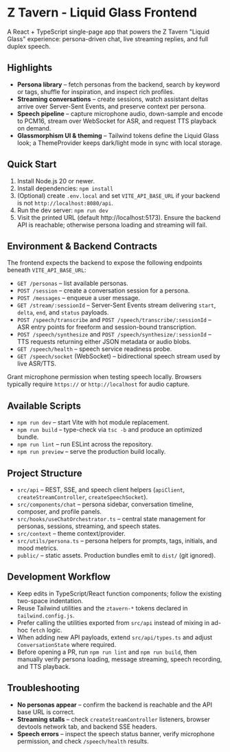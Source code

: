 # Z Tavern - Liquid Glass Frontend

A React + TypeScript single-page app that powers the Z Tavern "Liquid Glass" experience: persona-driven chat, live streaming replies, and full duplex speech.

## Highlights
- **Persona library** – fetch personas from the backend, search by keyword or tags, shuffle for inspiration, and inspect rich profiles.
- **Streaming conversations** – create sessions, watch assistant deltas arrive over Server-Sent Events, and preserve context per persona.
- **Speech pipeline** – capture microphone audio, down-sample and encode to PCM16, stream over WebSocket for ASR, and request TTS playback on demand.
- **Glassmorphism UI & theming** – Tailwind tokens define the Liquid Glass look; a ThemeProvider keeps dark/light mode in sync with local storage.

## Quick Start
1. Install Node.js 20 or newer.
2. Install dependencies: `npm install`
3. (Optional) create `.env.local` and set `VITE_API_BASE_URL` if your backend is not `http://localhost:8080/api`.
4. Run the dev server: `npm run dev`
5. Visit the printed URL (default http://localhost:5173). Ensure the backend API is reachable; otherwise persona loading and streaming will fail.

## Environment & Backend Contracts
The frontend expects the backend to expose the following endpoints beneath `VITE_API_BASE_URL`:
- `GET /personas` – list available personas.
- `POST /session` – create a conversation session for a persona.
- `POST /messages` – enqueue a user message.
- `GET /stream/:sessionId` – Server-Sent Events stream delivering `start`, `delta`, `end`, and `status` payloads.
- `POST /speech/transcribe` and `POST /speech/transcribe/:sessionId` – ASR entry points for freeform and session-bound transcription.
- `POST /speech/synthesize` and `POST /speech/synthesize/:sessionId` – TTS requests returning either JSON metadata or audio blobs.
- `GET /speech/health` – speech service readiness probe.
- `GET /speech/socket` (WebSocket) – bidirectional speech stream used by live ASR/TTS.

Grant microphone permission when testing speech locally. Browsers typically require `https://` or `http://localhost` for audio capture.

## Available Scripts
- `npm run dev` – start Vite with hot module replacement.
- `npm run build` – type-check via `tsc -b` and produce an optimized bundle.
- `npm run lint` – run ESLint across the repository.
- `npm run preview` – serve the production build locally.

## Project Structure
- `src/api` – REST, SSE, and speech client helpers (`apiClient`, `createStreamController`, `createSpeechSocket`).
- `src/components/chat` – persona sidebar, conversation timeline, composer, and profile panels.
- `src/hooks/useChatOrchestrator.ts` – central state management for personas, sessions, streaming, and speech states.
- `src/context` – theme context/provider.
- `src/utils/persona.ts` – persona helpers for prompts, tags, initials, and mood metrics.
- `public/` – static assets. Production bundles emit to `dist/` (git ignored).

## Development Workflow
- Keep edits in TypeScript/React function components; follow the existing two-space indentation.
- Reuse Tailwind utilities and the `ztavern-*` tokens declared in `tailwind.config.js`.
- Prefer calling the utilities exported from `src/api` instead of mixing in ad-hoc `fetch` logic.
- When adding new API payloads, extend `src/api/types.ts` and adjust `ConversationState` where required.
- Before opening a PR, run `npm run lint` and `npm run build`, then manually verify persona loading, message streaming, speech recording, and TTS playback.

## Troubleshooting
- **No personas appear** – confirm the backend is reachable and the API base URL is correct.
- **Streaming stalls** – check `createStreamController` listeners, browser devtools network tab, and backend SSE headers.
- **Speech errors** – inspect the speech status banner, verify microphone permission, and check `/speech/health` results.
